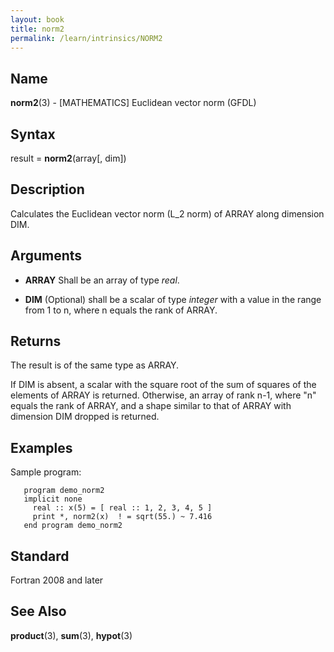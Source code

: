 ```yaml
---
layout: book
title: norm2
permalink: /learn/intrinsics/NORM2
---
```

## __Name__

__norm2__(3) - \[MATHEMATICS\] Euclidean vector norm
(GFDL)

## __Syntax__

result = __norm2__(array\[, dim\])

## __Description__

Calculates the Euclidean vector norm (L\_2 norm) of ARRAY along
dimension DIM.

## __Arguments__

  - __ARRAY__
    Shall be an array of type _real_.

  - __DIM__
    (Optional) shall be a scalar of type _integer_ with a value in the
    range from 1 to n, where n equals the rank of ARRAY.

## __Returns__

The result is of the same type as ARRAY.

If DIM is absent, a scalar with the square root of the sum of squares of
the elements of ARRAY is returned. Otherwise, an array of rank n-1,
where "n" equals the rank of ARRAY, and a shape similar to that of ARRAY
with dimension DIM dropped is returned.

## __Examples__

Sample program:

```
   program demo_norm2
   implicit none
     real :: x(5) = [ real :: 1, 2, 3, 4, 5 ]
     print *, norm2(x)  ! = sqrt(55.) ~ 7.416
   end program demo_norm2
```

## __Standard__

Fortran 2008 and later

## __See Also__

__product__(3), __sum__(3), __hypot__(3)
